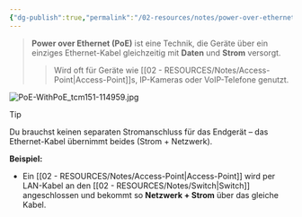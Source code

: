 ```yaml
---
{"dg-publish":true,"permalink":"/02-resources/notes/power-over-ethernet/","tags":["GFN/prüfungsrelevant/AP1/vorbereitung","netzwerk"],"noteIcon":"","updated":"2025-03-18T16:24:11.000+01:00"}
---
```


>**Power over Ethernet (PoE)** ist eine Technik, die Geräte über ein einziges Ethernet-Kabel gleichzeitig mit **Daten** und **Strom** versorgt.
>>Wird oft für Geräte wie [[02 - RESOURCES/Notes/Access-Point\|Access-Point]]s, IP-Kameras oder VoIP-Telefone genutzt.

![PoE-WithPoE_tcm151-114959.jpg](/img/user/02%20-%20RESOURCES/Files/PoE-WithPoE_tcm151-114959.jpg)
> [!tip]  
> Du brauchst keinen separaten Stromanschluss für das Endgerät – das Ethernet-Kabel übernimmt beides (Strom + Netzwerk).

**Beispiel:**

- Ein [[02 - RESOURCES/Notes/Access-Point\|Access-Point]] wird per LAN-Kabel an den [[02 - RESOURCES/Notes/Switch\|Switch]] angeschlossen und bekommt so **Netzwerk + Strom** über das gleiche Kabel.